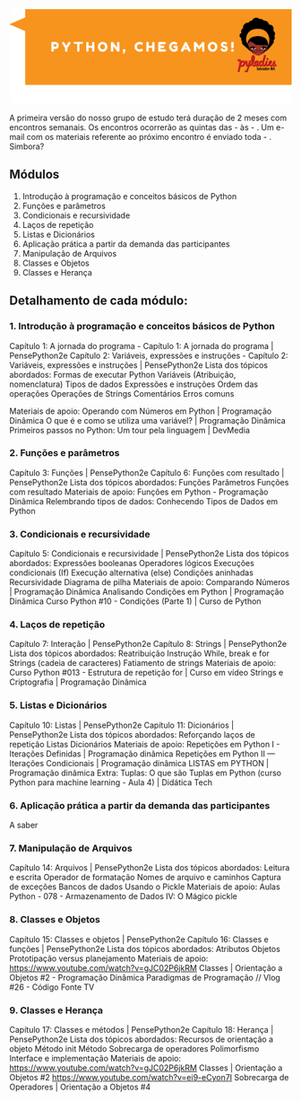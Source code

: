 <img src="../imagens/chegamos.png">

A primeira versão do nosso grupo de estudo terá duração de 2 meses com encontros semanais.
Os encontros ocorrerão as quintas das - às - .
Um e-mail com os materiais referente ao próximo encontro é enviado toda - .
Simbora?

## Módulos

1. Introdução à programação e conceitos básicos de Python
2. Funções e parâmetros
3. Condicionais e recursividade
4. Laços de repetição
5. Listas e Dicionários
6. Aplicação prática a partir da demanda das participantes
7. Manipulação de Arquivos
8. Classes e Objetos
9. Classes e Herança

## Detalhamento de cada módulo:

### 1. Introdução à programação e conceitos básicos de Python

Capítulo 1: A jornada do programa - Capítulo 1: A jornada do programa | PensePython2e
Capítulo 2: Variáveis, expressões e instruções - Capítulo 2: Variáveis, expressões e instruções | PensePython2e
Lista dos tópicos abordados:
Formas de executar Python
Variáveis (Atribuição, nomenclatura)
Tipos de dados
Expressões e instruções
Ordem das operações
Operações de Strings
Comentários
Erros comuns

Materiais de apoio:
Operando com Números em Python | Programação Dinâmica
O que é e como se utiliza uma variável? | Programação Dinâmica
Primeiros passos no Python: Um tour pela linguagem | DevMedia


### 2. Funções e parâmetros

Capítulo 3: Funções | PensePython2e
Capítulo 6: Funções com resultado | PensePython2e
Lista dos tópicos abordados:
Funções
Parâmetros
Funções com resultado
Materiais de apoio:
Funções em Python - Programação Dinâmica
Relembrando tipos de dados: Conhecendo Tipos de Dados em Python

### 3. Condicionais e recursividade

Capítulo 5: Condicionais e recursividade | PensePython2e
Lista dos tópicos abordados:
Expressões booleanas
Operadores lógicos
Execuções condicionais (If)
Execução alternativa (else)
Condições aninhadas
Recursividade
Diagrama de pilha
Materiais de apoio:
Comparando Números | Programação Dinâmica
Analisando Condições em Python | Programação Dinâmica
Curso Python #10 - Condições (Parte 1) | Curso de Python

### 4. Laços de repetição

Capítulo 7: Interação | PensePython2e
Capítulo 8: Strings | PensePython2e
Lista dos tópicos abordados:
Reatribuição
Instrução While, break e for
Strings (cadeia de caracteres)
Fatiamento de strings
Materiais de apoio:
Curso Python #013 - Estrutura de repetição for | Curso em vídeo
Strings e Criptografia | Programação Dinâmica

### 5. Listas e Dicionários

Capítulo 10: Listas | PensePython2e
Capítulo 11: Dicionários | PensePython2e
Lista dos tópicos abordados:
Reforçando laços de repetição
Listas
Dicionários
Materiais de apoio:
Repetições em Python I - Iterações Definidas | Programação dinâmica
Repetições em Python II — Iterações Condicionais | Programação dinâmica
LISTAS em PYTHON | Programação dinâmica
Extra: 
Tuplas: O que são Tuplas em Python (curso Python para machine learning - Aula 4) | Didática Tech

### 6. Aplicação prática a partir da demanda das participantes

A saber

### 7. Manipulação de Arquivos

Capítulo 14: Arquivos | PensePython2e
Lista dos tópicos abordados:
Leitura e escrita
Operador de formatação
Nomes de arquivo e caminhos
Captura de exceções
Bancos de dados
Usando o Pickle
Materiais de apoio:
Aulas Python - 078 - Armazenamento de Dados IV: O Mágico pickle

### 8. Classes e Objetos

Capítulo 15: Classes e objetos | PensePython2e
Capítulo 16: Classes e funções | PensePython2e
Lista dos tópicos abordados:
Atributos
Objetos
Prototipação versus planejamento
Materiais de apoio:
https://www.youtube.com/watch?v=gJC02P6jkRM
Classes | Orientação a Objetos #2 - Programação Dinâmica
Paradigmas de Programação // Vlog #26 - Código Fonte TV

### 9. Classes e Herança

Capítulo 17: Classes e métodos | PensePython2e
Capítulo 18: Herança | PensePython2e
Lista dos tópicos abordados:
Recursos de orientação a objeto
Método init
Método
Sobrecarga de operadores
Polimorfismo
Interface e implementação
Materiais de apoio:
https://www.youtube.com/watch?v=gJC02P6jkRM
Classes | Orientação a Objetos #2
https://www.youtube.com/watch?v=ei9-eCyon7I
Sobrecarga de Operadores | Orientação a Objetos #4
